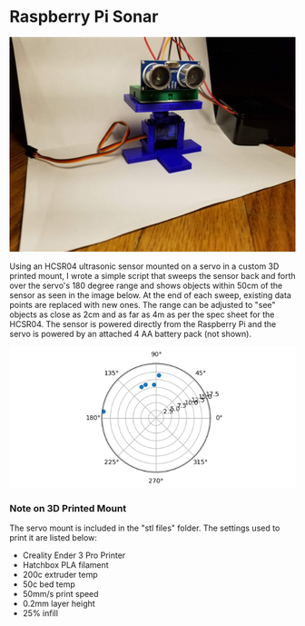 # Raspberry Pi Sonar

![front view of SONAR](images/front_view.jpg)

Using an HCSR04 ultrasonic sensor mounted on a servo in a custom 3D printed mount, I wrote a simple script that sweeps the sensor back and forth over the servo's 180 degree range and shows objects within 50cm of the sensor as seen in the image below. At the end of each sweep, existing data points are replaced with new ones. The range can be adjusted to "see" objects as close as 2cm and as far as 4m as per the spec sheet for the HCSR04. The sensor is powered directly from the Raspberry Pi and the servo is powered by an attached 4 AA battery pack (not shown).

![sample output from SONAR](images/Figure_1.png)

### Note on 3D Printed Mount

The servo mount is included in the "stl files" folder. The settings used to print it are listed below:
* Creality Ender 3 Pro Printer
* Hatchbox PLA filament
* 200c extruder temp
* 50c bed temp
* 50mm/s print speed 
* 0.2mm layer height
* 25% infill
